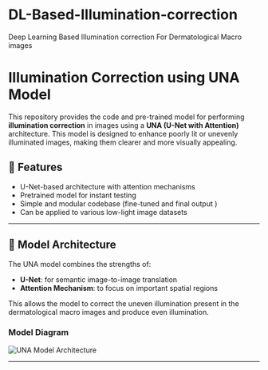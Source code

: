 # DL-Based-Illumination-correction
Deep Learning Based Illumination correction For Dermatological Macro images
# Illumination Correction using UNA Model

This repository provides the code and pre-trained model for performing **illumination correction** in images using a **UNA (U-Net with Attention)** architecture. This model is designed to enhance poorly lit or unevenly illuminated images, making them clearer and more visually appealing.

## 🚀 Features

- U-Net-based architecture with attention mechanisms
- Pretrained model for instant testing
- Simple and modular codebase (fine-tuned and final output )
- Can be applied to various low-light image datasets

---

## 🧠 Model Architecture

The UNA model combines the strengths of:
- **U-Net**: for semantic image-to-image translation
- **Attention Mechanism**: to focus on important spatial regions

This allows the model to correct the uneven illumination present in the dermatological macro images and produce even illumination. 

### Model Diagram

![UNA Model Architecture](./model.png)

---



